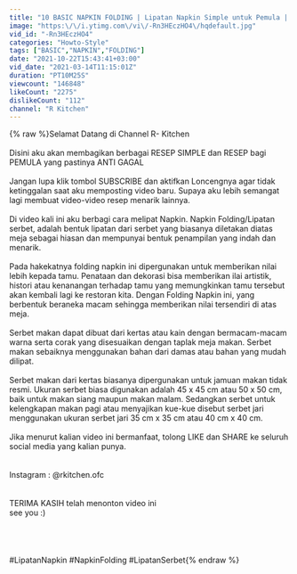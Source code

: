 ```yaml
---
title: "10 BASIC NAPKIN FOLDING | Lipatan Napkin Simple untuk Pemula | Lipatan Serbet"
image: "https:\/\/i.ytimg.com\/vi\/-Rn3HEczHO4\/hqdefault.jpg"
vid_id: "-Rn3HEczHO4"
categories: "Howto-Style"
tags: ["BASIC","NAPKIN","FOLDING"]
date: "2021-10-22T15:43:41+03:00"
vid_date: "2021-03-14T11:15:01Z"
duration: "PT10M25S"
viewcount: "146848"
likeCount: "2275"
dislikeCount: "112"
channel: "R Kitchen"
---
```

{% raw %}Selamat Datang di Channel R- Kitchen<br /><br />Disini aku akan membagikan berbagai RESEP SIMPLE dan RESEP bagi PEMULA yang pastinya ANTI GAGAL<br /><br />Jangan lupa klik tombol SUBSCRIBE dan aktifkan Loncengnya agar tidak ketinggalan saat aku memposting video baru. Supaya aku lebih semangat lagi membuat video-video resep menarik lainnya. <br /><br />Di video kali ini aku berbagi cara melipat Napkin. Napkin Folding/Lipatan serbet, adalah bentuk lipatan dari serbet yang biasanya diletakan diatas meja sebagai hiasan dan mempunyai bentuk penampilan yang indah dan menarik.<br /><br />Pada hakekatnya folding napkin ini dipergunakan untuk memberikan nilai lebih kepada tamu. Penataan dan dekorasi bisa memberikan ilai artistik, histori atau kenanangan terhadap tamu yang memungkinkan tamu tersebut akan kembali lagi ke restoran kita. Dengan Folding Napkin ini, yang berbentuk beraneka macam sehingga memberikan nilai tersendiri di atas meja.<br /><br />Serbet makan dapat dibuat dari kertas atau kain dengan bermacam-macam warna serta corak yang disesuaikan dengan taplak meja makan. Serbet makan sebaiknya menggunakan bahan dari damas atau bahan yang mudah dilipat.<br /><br />Serbet makan dari kertas biasanya dipergunakan untuk jamuan makan tidak resmi. Ukuran serbet biasa digunakan adalah 45 x 45 cm atau 50 x 50 cm, baik untuk makan siang maupun makan malam. Sedangkan serbet untuk kelengkapan makan pagi atau menyajikan kue-kue disebut serbet jari menggunakan ukuran serbet jari 35 cm x 35 cm atau 40 cm x 40 cm.<br /><br />Jika menurut kalian video ini bermanfaat, tolong LIKE dan SHARE ke seluruh social media yang kalian punya. <br /><br /><br />Instagram : @rkitchen.ofc<br /><br /><br />TERIMA KASIH telah menonton video ini<br />see you :)<br /><br /><br /><br /><br />#LipatanNapkin #NapkinFolding #LipatanSerbet{% endraw %}
